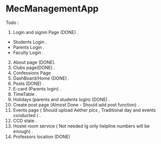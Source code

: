 # MecManagementApp

Todo :
1. Login and signin Page (DONE) .
  - Students Login .
  - Parents Login .
  - Faculty Login .
2. About page (DONE).
3. Clubs page(DONE) .
12. Confessions Page
7. DashBoard/Home (DONE) .
4. Posts (DONE) .
5. E-card (Parents login) .
6. TimeTable .
9. Holidays (parents and students login) (DONE) .
10. Create post page (Almost Done - Should add post function) .
11. Events page ( Should upload Aether pics , Traditional day and events conducted ) .
13. CCD state .
14. Hostel room service ( Not needed Ig only helpline numbers will be enough) .
15. Professors location (DONE)
